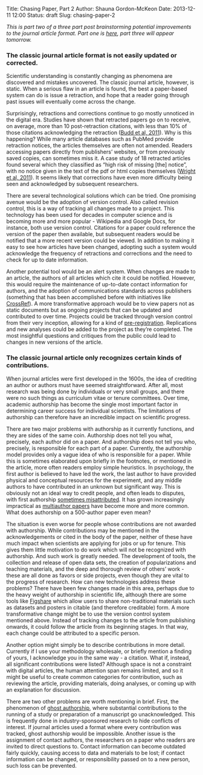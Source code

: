 Title: Chasing Paper, Part 2
Author: Shauna Gordon-McKeon
Date: 2013-12-11 12:00
Status: draft
Slug: chasing-paper-2

_This is part two of a three part post brainstorming potential improvements to the journal article format.  Part one is [here](http://osc.centerforopenscience.org/2013/12/11/chasing-paper/), part three will appear tomorrow._

### The classic journal article format is not easily updated or corrected.

Scientific understanding is constantly changing as phenomena are discovered and mistakes uncovered.  The classic journal article, however, is static.  When a serious flaw in an article is found, the best a paper-based system can do is issue a retraction, and hope that a reader going through past issues will eventually come across the change.

Surprisingly, retractions and corrections continue to go mostly unnoticed in the digital era.  Studies have shown that retracted papers go on to receive, on average, more than 10 post-retraction citations, with less than 10% of those citations acknowledging the retraction ([Budd et al, 2011](http://www.ala.org/acrl/sites/ala.org.acrl/files/content/conferences/confsandpreconfs/national/2011/papers/retracted_publicatio.pdf)).  Why is this happening?  While many article databases such as PubMed provide retraction notices, the articles themselves are often not amended.  Readers accessing papers directly from publishers’ websites, or from previously saved copies, can sometimes miss it.  A case study of 18 retracted articles found several which they classified as “high risk of missing [the] notice”, with no notice given in the text of the pdf or html copies themselves ([Wright et al, 2011](http://www.ncbi.nlm.nih.gov/pmc/articles/PMC3066576/#mlab.1536-5050.99.2.010.sg002)).  It seems likely that corrections have even more difficulty being seen and acknowledged by subsequent researchers.

There are several technological solutions which can be tried.  One promising avenue would be the adoption of version control.  Also called revision control, this is a way of tracking all changes made to a project.  This technology has been used for decades in computer science and is becoming more and more popular - Wikipedia and Google Docs, for instance, both use version control.  Citations for a paper could reference the version of the paper then available, but subsequent readers would be notified that a more recent version could be viewed.  In addition to making it easy to see how articles have been changed, adopting such a system would acknowledge the frequency of retractions and corrections and the need to check for up to date information.

Another potential tool would be an alert system.  When changes are made to an article, the authors of all articles which cite it could be notified.  However, this would require the maintenance of up-to-date contact information for authors, and the adoption of communications standards across publishers (something that has been accomplished before with initiatives like [CrossRef](http://www.crossref.org/)).
A more transformative approach would be to view papers not as static documents but as ongoing projects that can be updated and contributed to over time.  Projects could be tracked through version control from their very inception, allowing for a kind of [pre-registration](http://www.theguardian.com/science/blog/2013/jun/05/trust-in-science-study-pre-registration).  Replications and new analyses could be added to the project as they’re completed.  The most insightful questions and critiques from the public could lead to changes in new versions of the article.

### The classic journal article only recognizes certain kinds of contributions.

When journal articles were first developed in the 1600s, the idea of crediting an author or authors must have seemed straightforward.  After all, most research was being done by individuals or very small groups, and there were no such things as curriculum vitae or tenure committees.  Over time, academic authorship has become the single most important factor in determining career success for individual scientists.  The limitations of authorship can therefore have an incredible impact on scientific progress.

There are two major problems with authorship as it currently functions, and they are sides of the same coin.  Authorship does not tell you what, precisely, each author did on a paper.  And authorship does not tell you who, precisely, is responsible for each part of a paper.
Currently, the authorship model provides only a vague idea of who is responsible for a paper.  While this is sometimes elaborated upon briefly in the footnotes, or mentioned in the article, more often readers employ simple heuristics.  In psychology, the first author is believed to have led the work, the last author to have provided physical and conceptual resources for the experiment, and any middle authors to have contributed in an unknown but significant way.  This is obviously not an ideal way to credit people, and often leads to disputes, with first authorship [sometimes misattributed](http://www.nature.com/naturejobs/science/articles/10.1038/nj7417-591a).  It has grown increasingly impractical as [multiauthor papers](http://archive.sciencewatch.com/newsletter/2012/201207/multiauthor_papers/) have become more and more common.  What does authorship on a 500-author paper even mean?

The situation is even worse for people whose contributions are not awarded with authorship.  While contributions may be mentioned in the acknowledgements or cited in the body of the paper, neither of these have much impact when scientists are applying for jobs or up for tenure.  This gives them little motivation to do work which will not be recognized with authorship.  And such work is greatly needed.  The development of tools, the collection and release of open data sets, the creation of popularizations and teaching materials, and the deep and thorough review of others’ work - these are all done as favors or side projects, even though they are vital to the progress of research.
How can new technologies address these problems?  There have been few changes made in this area, perhaps due to the heavy weight of authorship in scientific life, although there are some tools like [Figshare](http://figshare.com/) which allow users to share non-traditional materials such as datasets and posters in citable (and therefore creditable) form.  A more transformative change might be to use the version control system mentioned above.  Instead of tracking changes to the article from publishing onwards, it could follow the article from its beginning stages.  In that way, each change could be attributed to a specific person.

Another option might simply be to describe contributions in more detail.  Currently if I use your methodology wholesale, or briefly mention a finding of yours, I acknowledge you in the same way - a citation.  What if, instead, all significant contributions were listed?  Although space is not a constraint with digital articles, the human attention span remains limited, and so it might be useful to create common categories for contribution, such as reviewing the article, providing materials, doing analyses, or coming up with an explanation for discussion.

There are two other problems are worth mentioning in brief.  First, the phenomenon of [ghost authorship](https://en.wikipedia.org/wiki/Academic_authorship#Ghost_authorship), where substantial contributions to the running of a study or preparation of a manuscript go unacknowledged.  This is frequently done in industry-sponsored research to hide conflicts of interest.  If journal articles used a format where every contribution was tracked, ghost authorship would be impossible.  Another issue is the assignment of contact authors, the researchers on a paper who readers are invited to direct questions to.  Contact information can become outdated fairly quickly, causing access to data and materials to be lost; if contact information can be changed, or responsibility passed on to a new person, such loss can be prevented.

